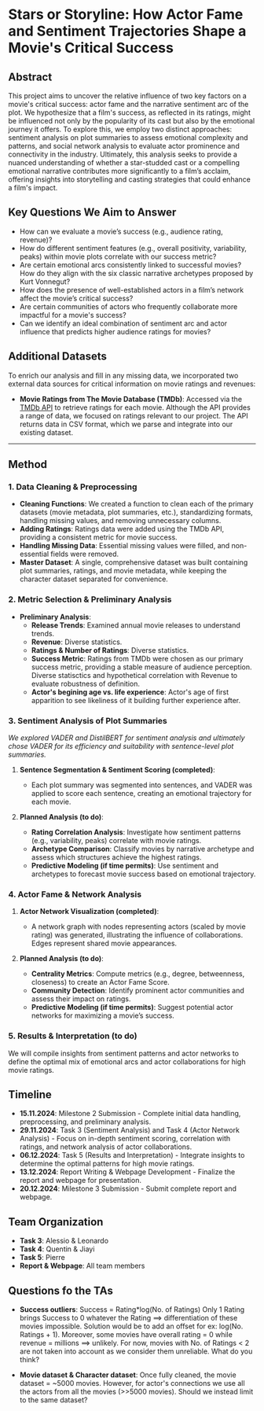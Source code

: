 # Stars or Storyline: How Actor Fame and Sentiment Trajectories Shape a Movie's Critical Success

## Abstract

This project aims to uncover the relative influence of two key factors on a movie's critical success: actor fame and the narrative sentiment arc of the plot. We hypothesize that a film's success, as reflected in its ratings, might be influenced not only by the popularity of its cast but also by the emotional journey it offers. To explore this, we employ two distinct approaches: sentiment analysis on plot summaries to assess emotional complexity and patterns, and social network analysis to evaluate actor prominence and connectivity in the industry. Ultimately, this analysis seeks to provide a nuanced understanding of whether a star-studded cast or a compelling emotional narrative contributes more significantly to a film’s acclaim, offering insights into storytelling and casting strategies that could enhance a film's impact.

## Key Questions We Aim to Answer

- How can we evaluate a movie’s success (e.g., audience rating, revenue)?
- How do different sentiment features (e.g., overall positivity, variability, peaks) within movie plots correlate with our success metric?
- Are certain emotional arcs consistently linked to successful movies? How do they align with the six classic narrative archetypes proposed by Kurt Vonnegut?
- How does the presence of well-established actors in a film’s network affect the movie’s critical success?
- Are certain communities of actors who frequently collaborate more impactful for a movie's success?
- Can we identify an ideal combination of sentiment arc and actor influence that predicts higher audience ratings for movies?

## Additional Datasets

To enrich our analysis and fill in any missing data, we incorporated two external data sources for critical information on movie ratings and revenues:

- **Movie Ratings from The Movie Database (TMDb)**: Accessed via the [TMDb API](https://api.themoviedb.org/3/search/movie) to retrieve ratings for each movie. Although the API provides a range of data, we focused on ratings relevant to our project. The API returns data in CSV format, which we parse and integrate into our existing dataset.

---

## Method

### 1. Data Cleaning & Preprocessing

- **Cleaning Functions**: We created a function to clean each of the primary datasets (movie metadata, plot summaries, etc.), standardizing formats, handling missing values, and removing unnecessary columns.
- **Adding Ratings**: Ratings data were added using the TMDb API, providing a consistent metric for movie success.
- **Handling Missing Data**: Essential missing values were filled, and non-essential fields were removed.
- **Master Dataset**: A single, comprehensive dataset was built containing plot summaries, ratings, and movie metadata, while keeping the character dataset separated for convenience.

### 2. Metric Selection & Preliminary Analysis
- **Preliminary Analysis**:
   - **Release Trends**: Examined annual movie releases to understand trends.
   - **Revenue**: Diverse statistics.
   - **Ratings & Number of Ratings**: Diverse statistics.
   - **Success Metric**: Ratings from TMDb were chosen as our primary success metric, providing a stable measure of audience perception. Diverse statisctics and hypothetical correlation with Revenue to evaluate robustness of definition.
   - **Actor's begining age vs. life experience**: Actor's age of first apparition to see likeliness of it building further experience after.

### 3. Sentiment Analysis of Plot Summaries
*We explored VADER and DistilBERT for sentiment analysis and ultimately chose VADER for its efficiency and suitability with sentence-level plot summaries.*

1. **Sentence Segmentation & Sentiment Scoring (completed)**:
   - Each plot summary was segmented into sentences, and VADER was applied to score each sentence, creating an emotional trajectory for each movie.
   
2. **Planned Analysis (to do)**:
   - **Rating Correlation Analysis**: Investigate how sentiment patterns (e.g., variability, peaks) correlate with movie ratings.
   - **Archetype Comparison**: Classify movies by narrative archetype and assess which structures achieve the highest ratings.
   - **Predictive Modeling (if time permits)**: Use sentiment and archetypes to forecast movie success based on emotional trajectory.

### 4. Actor Fame & Network Analysis

1. **Actor Network Visualization (completed)**:
   - A network graph with nodes representing actors (scaled by movie rating) was generated, illustrating the influence of collaborations. Edges represent shared movie appearances.

2. **Planned Analysis (to do)**:
   - **Centrality Metrics**: Compute metrics (e.g., degree, betweenness, closeness) to create an Actor Fame Score.
   - **Community Detection**: Identify prominent actor communities and assess their impact on ratings.
   - **Predictive Modeling (if time permits)**: Suggest potential actor networks for maximizing a movie’s success.

### 5. Results & Interpretation (to do)
We will compile insights from sentiment patterns and actor networks to define the optimal mix of emotional arcs and actor collaborations for high movie ratings.

## Timeline

- **15.11.2024**: Milestone 2 Submission - Complete initial data handling, preprocessing, and preliminary analysis.
- **29.11.2024**: Task 3 (Sentiment Analysis) and Task 4 (Actor Network Analysis) - Focus on in-depth sentiment scoring, correlation with ratings, and network analysis of actor collaborations.
- **06.12.2024**: Task 5 (Results and Interpretation) - Integrate insights to determine the optimal patterns for high movie ratings.
- **13.12.2024**: Report Writing & Webpage Development - Finalize the report and webpage for presentation.
- **20.12.2024**: Milestone 3 Submission - Submit complete report and webpage.

## Team Organization

- **Task 3**: Alessio & Leonardo  
- **Task 4**: Quentin & Jiayi  
- **Task 5**: Pierre  
- **Report & Webpage**: All team members

## Questions fo the TAs

- **Success outliers**: Success = Rating*log(No. of Ratings)
                        Only 1 Rating brings Success to 0 whatever the Rating ==> differentiation of these movies impossible. Solution would be to add an offset for ex: log(No. Ratings + 1).
                        Moreover, some movies have overall rating = 0 while revenue = millions ==> unlikely.
                        For now, movies with No. of Ratings < 2 are not taken into account as we consider them unreliable. What do you think?
               
- **Movie dataset & Character dataset**:  Once fully cleaned, the movie dataset = ~5000 movies. However, 
                                          for actor's connections we use all the actors from all the movies (>>5000 movies). Should we instead limit to the same dataset? 
